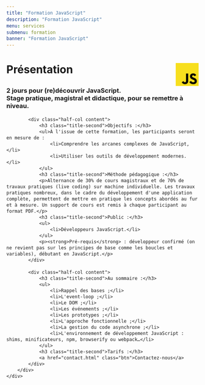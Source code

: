 ```yaml
---
title: "Formation JavaScript"
description: "Formation JavaScript"
menu: services
submenu: formation
banner: "Formation JavaScript"
---
```

<div class="techno-logo">
	<div class="wrap cf">
		<div class="inner">
			<h3 style="font-size:2em;">
				<img src="img/logo-javascript.svg" alt="JavaScript" style="width:60px;float:right;">
				Présentation
			</h3>
		</div>
	</div>
</div>

<section class="section">
	<div class="wrap cf">
		<div class="inner half-cols">
			<h3 class="title-second">2 jours pour (re)découvrir JavaScript.<br>Stage pratique, magistral et didactique, pour se remettre à niveau.</h3>

			<div class="half-col content">
				<h3 class="title-second">Objectifs :</h3>
				<ul>À l'issue de cette formation, les participants seront en mesure de :
					<li>Comprendre les arcanes complexes de JavaScript,</li>
					<li>Utiliser les outils de développement modernes.</li>
				</ul>
				<h3 class="title-second">Méthode pédagogique :</h3>
				<p>Alternance de 30% de cours magistraux et de 70% de travaux pratiques (live coding) sur machine individuelle. Les travaux pratiques nombreux, dans le cadre du développement d'une application complète, permettent de mettre en pratique les concepts abordés au fur et à mesure. Un support de cours est remis à chaque participant au format PDF.</p>
				<h3 class="title-second">Public :</h3>
				<ul>
					<li>Développeurs JavaScript.</li>
				</ul>
				<p><strong>Pré-requis</strong> : développeur confirmé (on ne revient pas sur les principes de base comme les boucles et variables), débutant en JavaScript.</p>
			</div>

			<div class="half-col content">
				<h3 class="title-second">Au sommaire :</h3>
				<ul>
					<li>Rappel des bases ;</li>
					<li>L'event-loop ;</li>
					<li>Le DOM ;</li>
					<li>Les événements ;</li>
					<li>Les prototypes ;</li>
					<li>L'approche fonctionnelle ;</li>
					<li>La gestion du code asynchrone ;</li>
					<li>L'environnement de développement JavaScript : shims, minificateurs, npm, browserify ou webpack…</li>
				</ul>
				<h3 class="title-second">Tarifs :</h3>
				<a href="contact.html" class="btn">Contactez-nous</a>
			</div>
		</div>
	</div>
</section>
